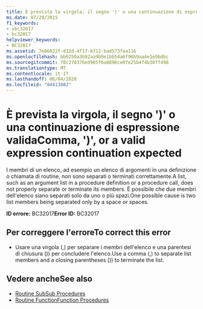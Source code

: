 ```yaml
---
title: È prevista la virgola, il segno ')' o una continuazione di espressione valida
ms.date: 07/20/2015
f1_keywords:
- vbc32017
- bc32017
helpviewer_keywords:
- BC32017
ms.assetid: 7e06022f-d12d-4f17-b712-bad573fea116
ms.openlocfilehash: bb0250a3b92aa9b9e1bb54a6f96b9aa4e1e9bdbc
ms.sourcegitcommit: f8c270376ed905f6a8896ce0fe25b4f4b38ff498
ms.translationtype: MT
ms.contentlocale: it-IT
ms.lasthandoff: 06/04/2020
ms.locfileid: "84413882"
---
```

# <a name="comma--or-a-valid-expression-continuation-expected"></a><span data-ttu-id="a8bbc-102">È prevista la virgola, il segno ')' o una continuazione di espressione valida</span><span class="sxs-lookup"><span data-stu-id="a8bbc-102">Comma, ')', or a valid expression continuation expected</span></span>
<span data-ttu-id="a8bbc-103">I membri di un elenco, ad esempio un elenco di argomenti in una definizione o chiamata di routine, non sono separati o terminati correttamente.</span><span class="sxs-lookup"><span data-stu-id="a8bbc-103">A list, such as an argument list in a procedure definition or a procedure call, does not properly separate or terminate its members.</span></span> <span data-ttu-id="a8bbc-104">È possibile che due membri dell'elenco siano separati solo da uno o più spazi.</span><span class="sxs-lookup"><span data-stu-id="a8bbc-104">One possible cause is two list members being separated only by a space or spaces.</span></span>  
  
 <span data-ttu-id="a8bbc-105">**ID errore:** BC32017</span><span class="sxs-lookup"><span data-stu-id="a8bbc-105">**Error ID:** BC32017</span></span>  
  
## <a name="to-correct-this-error"></a><span data-ttu-id="a8bbc-106">Per correggere l'errore</span><span class="sxs-lookup"><span data-stu-id="a8bbc-106">To correct this error</span></span>  
  
- <span data-ttu-id="a8bbc-107">Usare una virgola (,) per separare i membri dell'elenco e una parentesi di chiusura ()) per concludere l'elenco.</span><span class="sxs-lookup"><span data-stu-id="a8bbc-107">Use a comma (,) to separate list members and a closing parentheses ()) to terminate the list.</span></span>  
  
## <a name="see-also"></a><span data-ttu-id="a8bbc-108">Vedere anche</span><span class="sxs-lookup"><span data-stu-id="a8bbc-108">See also</span></span>

- [<span data-ttu-id="a8bbc-109">Routine Sub</span><span class="sxs-lookup"><span data-stu-id="a8bbc-109">Sub Procedures</span></span>](../programming-guide/language-features/procedures/sub-procedures.md)
- [<span data-ttu-id="a8bbc-110">Routine Function</span><span class="sxs-lookup"><span data-stu-id="a8bbc-110">Function Procedures</span></span>](../programming-guide/language-features/procedures/function-procedures.md)
